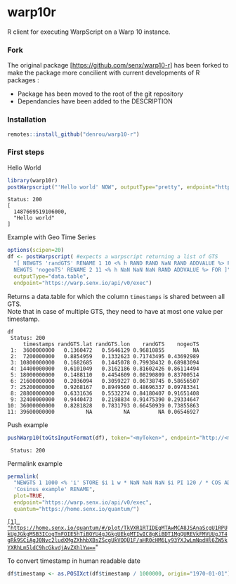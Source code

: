 # warp10r #

R client for executing WarpScript on a Warp 10 instance.

### Fork ###

The original package [https://github.com/senx/warp10-r] has been forked to make the package more concilient with current developments of R packages :

- Package has been moved to the root of the git repository
- Dependancies have been added to the DESCRIPTION

### Installation ###

```r
remotes::install_github("denrou/warp10-r")
```

### First steps ###

Hello World

```R
library(warp10r)
postWarpscript("'Hello world' NOW", outputType="pretty", endpoint="https://warp.senx.io/api/v0/exec")
```

```out
Status: 200
[
  1487669519106000,
  "Hello world"
]
```

Example with Geo Time Series

```R
options(scipen=20)
df <- postWarpscript( #expects a warpscript returning a list of GTS
  "[ NEWGTS 'randGTS' RENAME 1 10 <% h RAND RAND NaN RAND ADDVALUE %> FOR
  NEWGTS 'nogeoTS' RENAME 2 11 <% h NaN NaN NaN RAND ADDVALUE %> FOR ]",
  outputType="data.table",
  endpoint="https://warp.senx.io/api/v0/exec")
```

Returns a data.table for which the column `timestamps` is shared between all GTS.<br/>
Note that in case of multiple GTS, they need to have at most one value per timestamp.

```out
df
 Status: 200
     timestamps randGTS.lat randGTS.lon    randGTS    nogeoTS
 1:  3600000000   0.1360472   0.5646129 0.96810855         NA
 2:  7200000000   0.8854959   0.1332623 0.71743495 0.43692989
 3: 10800000000   0.1682685   0.1445078 0.79938432 0.68983094
 4: 14400000000   0.6101049   0.3162186 0.81602426 0.86114494
 5: 18000000000   0.1488110   0.4454609 0.08290809 0.83700514
 6: 21600000000   0.2036094   0.3059227 0.06738745 0.58656507
 7: 25200000000   0.9268167   0.8949560 0.48696337 0.09783341
 8: 28800000000   0.6331636   0.5532274 0.84180407 0.91651408
 9: 32400000000   0.9440473   0.2198834 0.91475390 0.29334647
10: 36000000000   0.8281828   0.7831793 0.66450939 0.73855863
11: 39600000000          NA          NA         NA 0.06546927
```

Push example

```R
pushWarp10(toGtsInputFormat(df), token="<myToken>", endpoint="http://<myEndpoint>/api/v0/update")
```

```out
 Status: 200
```

Permalink example

```R
permalink(
  "NEWGTS 1 1000 <% 'i' STORE $i 1 w * NaN NaN NaN $i PI 120 / * COS ADDVALUE %> FOR
  'Cosinus example' RENAME",
  plot=TRUE,
  endpoint="https://warp.senx.io/api/v0/exec",
  quantum="https://home.senx.io/quantum/")
```

[`[1] "https://home.senx.io/quantum/#/plot/TkVXR1RTIDEgMTAwMCA8JSAnaScgU1RPUkUgJGkgMSB3ICogTmFOIE5hTiBOYU4gJGkgUEkgMTIwIC8gKiBDT1MgQUREVkFMVUUgJT4gRk9SCiAgJ0Nvc2ludXMgZXhhbXBsZScgUkVOQU1F/aHR0cHM6Ly93YXJwLmNpdHl6ZW5kYXRhLm5ldC9hcGkvdjAvZXhlYw==`](https://home.senx.io/quantum/#/plot/TkVXR1RTIDEgMTAwMCA8JSAnaScgU1RPUkUgJGkgMSB3ICogTmFOIE5hTiBOYU4gJGkgUEkgMTIwIC8gKiBDT1MgQUREVkFMVUUgJT4gRk9SCiAgJ0Nvc2ludXMgZXhhbXBsZScgUkVOQU1F/aHR0cHM6Ly93YXJwLmNpdHl6ZW5kYXRhLm5ldC9hcGkvdjAvZXhlYw==)"

To convert timestamp in human readable date

```R
df$timestamp <- as.POSIXct(df$timestamp / 1000000, origin="1970-01-01")
```
